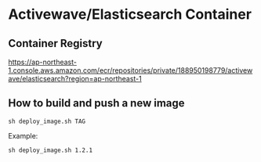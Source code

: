 # Activewave/Elasticsearch Container

## Container Registry

https://ap-northeast-1.console.aws.amazon.com/ecr/repositories/private/188950198779/activewave/elasticsearch?region=ap-northeast-1

## How to build and push a new image

```
sh deploy_image.sh TAG
```

Example:

```
sh deploy_image.sh 1.2.1
```
